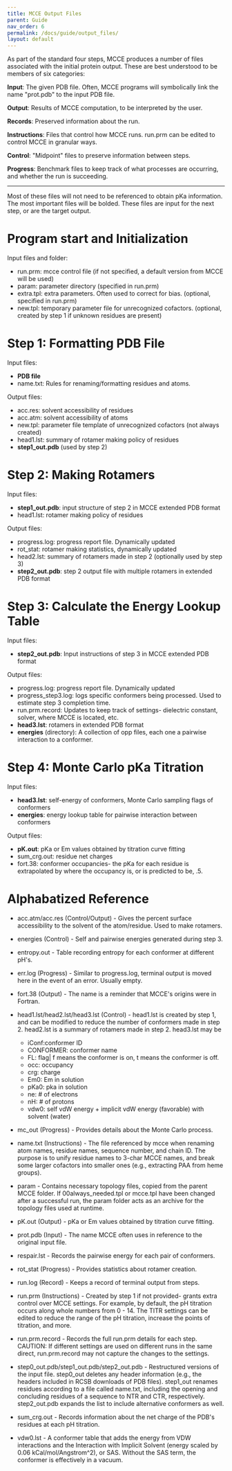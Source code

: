 ```yaml
---
title: MCCE Output Files
parent: Guide
nav_order: 6
permalink: /docs/guide/output_files/
layout: default
---
```


As part of the standard four steps, MCCE produces a number of files associated with the initial protein output. These are best understood to be members of six categories:

__Input__: The given PDB file. Often, MCCE programs will symbolically link the name "prot.pdb" to the input PDB file.

__Output__: Results of MCCE computation, to be interpreted by the user. 

__Records__: Preserved information about the run. 

__Instructions__: Files that control how MCCE runs. run.prm can be edited to control MCCE in granular ways.

__Control__: "Midpoint" files to preserve information between steps.

__Progress__: Benchmark files to keep track of what processes are occurring, and whether the run is succeeding.

-------

Most of these files will not need to be referenced to obtain pKa information. The most important files will be bolded. These files are input for the next step, or are the target output.

# Program start and Initialization

Input files and folder:
- run.prm: mcce control file (if not specified, a default version from MCCE will be used)
- param: parameter directory (specified in run.prm)
- extra.tpl: extra parameters. Often used to correct for bias. (optional, specified in run.prm)
- new.tpl: temporary parameter file for unrecognized cofactors. (optional, created by step 1 if unknown residues are present)

# Step 1: Formatting PDB File

Input files:
- __PDB file__
- name.txt: Rules for renaming/formatting residues and atoms.

Output files:
- acc.res: solvent accessibility of residues
- acc.atm: solvent accessibility of atoms
- new.tpl: parameter file template of unrecognized cofactors (not always created)
- head1.lst: summary of rotamer making policy of residues
- __step1_out.pdb__ (used by step 2)

# Step 2: Making Rotamers

Input files:
- __step1_out.pdb__: input structure of step 2 in MCCE extended PDB format
- head1.lst: rotamer making policy of residues

Output files:
- progress.log: progress report file. Dynamically updated
- rot_stat: rotamer making statistics, dynamically updated
- head2.lst: summary of rotamers made in step 2 (optionally used by step 3)
- __step2_out.pdb__: step 2 output file with multiple rotamers in extended PDB format

# Step 3: Calculate the Energy Lookup Table

Input files:
- __step2_out.pdb__: Input instructions of step 3 in MCCE extended PDB format

Output files:
- progress.log: progress report file. Dynamically updated
- progress_step3.log: logs specific conformers being processed. Used to estimate step 3 completion time.
- run.prm.record: Updates to keep track of settings- dielectric constant, solver, where MCCE is located, etc.
- __head3.lst__: rotamers in extended PDB format
- __energies__ (directory): A collection of opp files, each one a pairwise interaction to a conformer.

# Step 4: Monte Carlo pKa Titration

Input files:
- __head3.lst__: self-energy of conformers, Monte Carlo sampling flags of conformers
- __energies__: energy lookup table for pairwise interaction between conformers

Output files:
- __pK.out__: pKa or Em values obtained by titration curve fitting  
- sum_crg.out: residue net charges
- fort.38: conformer occupancies- the pKa for each residue is extrapolated by where the occupancy is, or is predicted to be, .5.

# Alphabatized Reference

- acc.atm/acc.res (Control/Output) - Gives the percent surface accessibility to the solvent of the atom/residue. Used to make rotamers. 

- energies (Control) - Self and pairwise energies generated during step 3. 

- entropy.out - Table recording entropy for each conformer at different pH's.

- err.log (Progress) - Similar to progress.log, terminal output is moved here in the event of an error. Usually empty.

- fort.38 (Output) - The name is a reminder that MCCE's origins were in Fortran. 

- head1.lst/head2.lst/head3.lst (Control) - head1.lst is created by step 1, and can be modified to reduce the number of conformers made in step 2. head2.lst is a summary of rotamers made in step 2. head3.lst may be

  - iConf:conformer ID
  - CONFORMER: conformer name
  - FL: flag| f means the conformer is on, t means the conformer is off.
  - occ: occupancy
  - crg: charge
  - Em0: Em in solution
  - pKa0: pka in solution
  - ne: # of electrons
  - nH: # of protons
  - vdw0: self vdW energy + implicit vdW energy (favorable) with solvent (water)

- mc_out (Progress) - Provides details about the Monte Carlo process.

- name.txt (Instructions) - The file referenced by mcce when renaming atom names, residue names, sequence number, and chain ID. The purpose is to unify residue names to 3-char MCCE names, and break some larger cofactors into smaller ones (e.g., extracting PAA from heme groups).

- param - Contains necessary topology files, copied from the parent MCCE folder. If 00always_needed.tpl or mcce.tpl have been changed after a successful run, the param folder acts as an archive for the topology files used at runtime.

- pK.out (Output) - pKa or Em values obtained by titration curve fitting.

- prot.pdb (Input) - The name MCCE often uses in reference to the original input file.

- respair.lst - Records the pairwise energy for each pair of conformers.

- rot_stat (Progress) - Provides statistics about rotamer creation. 

- run.log (Record) - Keeps a record of terminal output from steps.

- run.prm (Instructions) - Created by step 1 if not provided- grants extra control over MCCE settings. For example, by default, the pH titration occurs along whole numbers from 0 - 14. The TITR settings can be edited to reduce the range of the pH titration, increase the points of titration, and more. 

- run.prm.record - Records the full run.prm details for each step. CAUTION: If different settings are used on different runs in the same direct, run.prm.record may not capture the changes to the settings. 

- step0_out.pdb/step1_out.pdb/step2_out.pdb - Restructured versions of the input file. step0_out deletes any header information (e.g., the headers included in RCSB downloads of PDB files). step1_out renames residues according to a file called name.txt, including the opening and concluding residues of a sequence to NTR and CTR, respectively. step2_out.pdb expands the list to include alternative conformers as well.

- sum_crg.out - Records information about the net charge of the PDB's residues at each pH titration.

- vdw0.lst - A conformer table that adds the energy from VDW interactions and the Interaction with Implicit Solvent (energy scaled by 0.06 kCal/mol/Angstrom^2), or SAS. Without the SAS term, the conformer is effectively in a vacuum.
